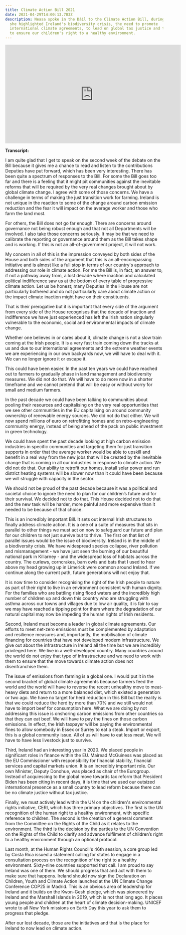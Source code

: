 ```yaml
---
title: Climate Action Bill 2021
date: 2021-04-29T14:00:13.703Z
description: Neasa spoke in the Dáil to the Climate Action Bill, during which
  she highlighted Ireland's biodiversity crisis, the need to promote
  international climate agreements, to lead on global tax justice and the need
  to ensure our children's right to a healthy environment.
---
```

<iframe width="560" height="315" src="https://www.youtube.com/embed/PwyZBKCgdEs" title="YouTube video player" frameborder="0" allow="accelerometer; autoplay; clipboard-write; encrypted-media; gyroscope; picture-in-picture" allowfullscreen></iframe>

**Transcript:**

I am quite glad that I get to speak on the second week of the debate on the Bill because it gives me a chance to read and listen to the contributions Deputies have put forward, which has been very interesting. There has been quite a spectrum of responses to the Bill. For some the Bill goes too far and there is a feeling that it might pit communities against the inevitable reforms that will be required by the very real changes brought about by global climate change. I agree with some of those concerns. We have a challenge in terms of making the just transition work for farming. Ireland is not unique in the reaction to some of the change around carbon emission reduction and the fear it will impact on the average worker and those who farm the land most.

For others, the Bill does not go far enough. There are concerns around governance not being robust enough and that not all Departments will be involved. I also take those concerns seriously. It may be that we need to calibrate the reporting or governance around them as the Bill takes shape and is working. If this is not an all-of-government project, it will not work.

My concern in all of this is the impression conveyed by both sides of the House and both sides of the argument that this is an all-encompassing initiative and is almost like a full stop in terms of our country's approach to addressing our role in climate action. For me the Bill is, in fact, an answer to, if not a pathway away from, a lost decade where inaction and calculated political indifference saw us at the bottom of every table of progressive climate action. Let us be honest; many Deputies in the House are not particularly bothered and do not particularly care about climate action or the impact climate inaction might have on their constituents.

That is their prerogative but it is important that every side of the argument from every side of the House recognises that the decade of inaction and indifference we have just experienced has left the Irish nation singularly vulnerable to the economic, social and environmental impacts of climate change.

Whether one believes in or cares about it, climate change is not a slow train coming at the Irish people. It is a very fast train coming down the tracks at us and due to our international agreements and the extreme weather events we are experiencing in our own backyards now, we will have to deal with it. We can no longer ignore it or escape it.

This could have been easier. In the past ten years we could have reached out to farmers to gradually phase in land management and biodiversity measures. We did not do that. We will have to do more now in a shorter timeframe and we cannot pretend that will be easy or without worry for small and medium farmers.

In the past decade we could have been talking to communities about pooling their resources and capitalising on the very real opportunities that we see other communities in the EU capitalising on around community ownership of renewable energy sources. We did not do that either. We will now spend millions of euro on retrofitting homes and on retro-engineering community energy, instead of being ahead of the pack on public investment in green technology.

We could have spent the past decade looking at high carbon emission industries in specific communities and targeting them for just transition supports in order that the average worker would be able to upskill and benefit in a real way from the new jobs that will be created by the inevitable change that is coming in all our industries in response to climate action. We did not do that. Our ability to retrofit our homes, install solar power and run district heating systems will be slower now than it could have been because we will struggle with capacity in the sector.

We should not be proud of the past decade because it was a political and societal choice to ignore the need to plan for our children’s future and for their survival. We decided not to do that. This House decided not to do that and the new task will be harder, more painful and more expensive than it needed to be because of that choice.

This is an incredibly important Bill. It sets out internal Irish structures to finally address climate action. It is a one of a suite of measures that sits in parallel to other things we must act on now to safeguard our future and plan for our children to not just survive but to thrive. The first on that list of parallel issues would be the issue of biodiversity. Ireland is in the middle of a biodiversity crisis. We have widespread species collapse, river pollution and mismanagement - we have just seen the burning of our beautiful national park in Killarney - and the widespread loss of habitats across the country. The curlews, corncrakes, barn owls and bats that I used to hear above my head growing up in Limerick were common around Ireland. If we continue along the current path, future generations will not enjoy that.

It is now time to consider recognising the right of the Irish people to nature as part of their right to live in an environment consistent with human dignity. For the families who are battling rising flood waters and the incredibly high number of children up and down this country who are struggling with asthma across our towns and villages due to low air quality, it is fair to say we may have reached a tipping point for them where the degradation of our natural capital may now be impeding the human rights of Irish residents.

Second, Ireland must become a leader in global climate agreements. Our efforts to meet net-zero emissions must be complemented by adaptation and resilience measures and, importantly, the mobilisation of climate financing for countries that have not developed modern infrastructure. We give out about the infrastructure in Ireland all the time but we are incredibly privileged here. We live in a well-developed country. Many countries around the world do not enjoy that type of infrastructure and we need to work with them to ensure that the move towards climate action does not disenfranchise them.

The issue of emissions from farming is a global one. I would put it in the second bracket of global climate agreements because farmers feed the world and the world will have to reverse the recent unhealthy move to meat-heavy diets and return to a more balanced diet, which existed a generation or two ago. We have no target for herd reduction in this Bill but the reality is that we could reduce the herd by more than 70% and we still would not have to import beef for consumption here. What we are doing by not addressing this issue is onshoring carbon emissions from other countries so that they can eat beef. We will have to pay the fines on those carbon emissions. In effect, the Irish taxpayer will be paying the environmental fines to allow somebody in Essex or Surrey to eat a steak. Import or export, this is a global community issue. All of us will have to eat less meat. We will have to have less livestock just to survive.

Third, Ireland had an interesting year in 2020. We placed people in significant roles in finance within the EU. Mairead McGuiness was placed as the EU Commissioner with responsibility for financial stability, financial services and capital markets union. It is an incredibly important role. Our own Minister, Deputy Donohue, was placed as chair of the Eurogroup. Instead of acquiescing to the global move towards tax reform that President Biden has been citing in recent days, it is time that we used our outsized international presence as a small country to lead reform because there can be no climate justice without tax justice.

Finally, we must actively lead within the UN on the children's environmental rights initiative, CERI, which has three primary objectives. The first is the UN recognition of the human right to a healthy environment, with specific reference to children. The second is the creation of a general comment from the Committee on the Rights of the Child as it relates to the environment. The third is the decision by the parties to the UN Convention on the Rights of the Child to clarify and advance fulfilment of children’s right to a healthy environment through an optional protocol.

Last month, at the Human Rights Council's 46th session, a core group led by Costa Rica issued a statement calling for states to engage in a consultation process on the recognition of the right to a healthy environment. Sixty-nine countries supported that call. I am proud to say Ireland was one of them. We should progress that and act with them to make sure that happens. Ireland should now sign the Declaration on Children, Youth and Climate Action launched at the UN Climate Change Conference COP25 in Madrid. This is an obvious area of leadership for Ireland and it builds on the Kwon-Gesh pledge, which was pioneered by Ireland and the Marshall Islands in 2019, which is not that long ago. It places young people and children at the heart of climate decision-making. UNICEF wrote to all New York missions on Earth Day this year to ask them to progress that pledge.

After our lost decade, those are the initiatives and that is the place for Ireland to now lead on climate action.